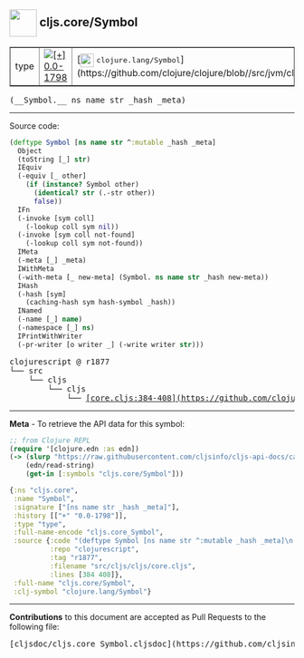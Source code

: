 ## <img width="48px" valign="middle" src="http://i.imgur.com/Hi20huC.png"> cljs.core/Symbol

 <table border="1">
<tr>

<td>type</td>
<td><a href="https://github.com/cljsinfo/cljs-api-docs/tree/0.0-1798"><img valign="middle" alt="[+] 0.0-1798" src="https://img.shields.io/badge/+-0.0--1798-lightgrey.svg"></a> </td>
<td>
[<img height="24px" valign="middle" src="http://i.imgur.com/1GjPKvB.png"> <samp>clojure.lang/Symbol</samp>](https://github.com/clojure/clojure/blob//src/jvm/clojure/lang/Symbol.java)
</td>
</tr>
</table>

 <samp>
(__Symbol.__ ns name str _hash _meta)<br>
</samp>

---





Source code:

```clj
(deftype Symbol [ns name str ^:mutable _hash _meta]
  Object
  (toString [_] str)
  IEquiv
  (-equiv [_ other]
    (if (instance? Symbol other)
      (identical? str (.-str other))
      false))
  IFn
  (-invoke [sym coll]
    (-lookup coll sym nil))
  (-invoke [sym coll not-found]
    (-lookup coll sym not-found))
  IMeta
  (-meta [_] _meta)
  IWithMeta
  (-with-meta [_ new-meta] (Symbol. ns name str _hash new-meta))
  IHash
  (-hash [sym]
    (caching-hash sym hash-symbol _hash))
  INamed
  (-name [_] name)
  (-namespace [_] ns)
  IPrintWithWriter
  (-pr-writer [o writer _] (-write writer str)))
```

 <pre>
clojurescript @ r1877
└── src
    └── cljs
        └── cljs
            └── <ins>[core.cljs:384-408](https://github.com/clojure/clojurescript/blob/r1877/src/cljs/cljs/core.cljs#L384-L408)</ins>
</pre>


---

__Meta__ - To retrieve the API data for this symbol:

```clj
;; from Clojure REPL
(require '[clojure.edn :as edn])
(-> (slurp "https://raw.githubusercontent.com/cljsinfo/cljs-api-docs/catalog/cljs-api.edn")
    (edn/read-string)
    (get-in [:symbols "cljs.core/Symbol"]))
```

```clj
{:ns "cljs.core",
 :name "Symbol",
 :signature ["[ns name str _hash _meta]"],
 :history [["+" "0.0-1798"]],
 :type "type",
 :full-name-encode "cljs.core_Symbol",
 :source {:code "(deftype Symbol [ns name str ^:mutable _hash _meta]\n  Object\n  (toString [_] str)\n  IEquiv\n  (-equiv [_ other]\n    (if (instance? Symbol other)\n      (identical? str (.-str other))\n      false))\n  IFn\n  (-invoke [sym coll]\n    (-lookup coll sym nil))\n  (-invoke [sym coll not-found]\n    (-lookup coll sym not-found))\n  IMeta\n  (-meta [_] _meta)\n  IWithMeta\n  (-with-meta [_ new-meta] (Symbol. ns name str _hash new-meta))\n  IHash\n  (-hash [sym]\n    (caching-hash sym hash-symbol _hash))\n  INamed\n  (-name [_] name)\n  (-namespace [_] ns)\n  IPrintWithWriter\n  (-pr-writer [o writer _] (-write writer str)))",
          :repo "clojurescript",
          :tag "r1877",
          :filename "src/cljs/cljs/core.cljs",
          :lines [384 408]},
 :full-name "cljs.core/Symbol",
 :clj-symbol "clojure.lang/Symbol"}

```

---

__Contributions__ to this document are accepted as Pull Requests to the following file:

 <pre>
[cljsdoc/cljs.core_Symbol.cljsdoc](https://github.com/cljsinfo/cljs-api-docs/blob/master/cljsdoc/cljs.core_Symbol.cljsdoc)
</pre>

